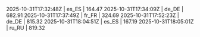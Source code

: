 

2025-10-31T17:32:48Z | es_ES | 164.47
2025-10-31T17:34:09Z | de_DE | 682.91
2025-10-31T17:37:49Z | fr_FR | 324.69
2025-10-31T17:52:23Z | de_DE | 815.32
2025-10-31T18:04:51Z | es_ES | 167.19
2025-10-31T18:05:01Z | ru_RU | 819.32